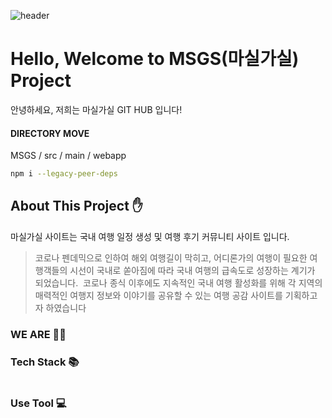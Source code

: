 ![header](https://capsule-render.vercel.app/api?type=waving&height=300&color=orange&text=마실가실&animation=fadeIn&fontColor=FAFAFA)




# Hello, Welcome to MSGS(마실가실) Project

안녕하세요, 저희는 마실가실 GIT HUB 입니다!

#### DIRECTORY MOVE
MSGS / src / main / webapp
```bash
npm i --legacy-peer-deps
```

## About This Project ✋
마실가실 사이트는 국내 여행 일정 생성 및 여행 후기 커뮤니티 사이트 입니다.

>코로나 펜데믹으로 인하여 해외 여행길이 막히고, 
>어디론가의 여행이 필요한 여행객들의 시선이 국내로 쏟아짐에 따라 국내 여행의 
>급속도로 성장하는 계기가 되었습니다. 
>코로나 종식 이후에도  지속적인 국내 여행 활성화를 위해 각 지역의 매력적인 
>여행지 정보와 이야기를 공유할 수 있는 여행 공감 사이트를 기획하고자 하였습니다

### WE ARE 🤼‍♂️



### Tech Stack 📚

#
  
### Use Tool 💻


#
